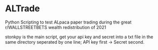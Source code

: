 # ALTrade
Python Scripting to test ALpaca paper trading during the great r/WALLSTREETBETS wealth redistribution of 2021

stonkpy is the main script, get your api key and secret into a txt file in the same directory seperated by one line; API key first -> Secret second.